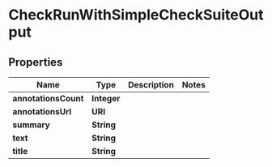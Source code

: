 

# CheckRunWithSimpleCheckSuiteOutput


## Properties

| Name | Type | Description | Notes |
|------------ | ------------- | ------------- | -------------|
|**annotationsCount** | **Integer** |  |  |
|**annotationsUrl** | **URI** |  |  |
|**summary** | **String** |  |  |
|**text** | **String** |  |  |
|**title** | **String** |  |  |




